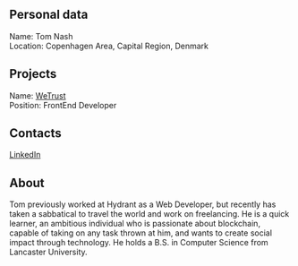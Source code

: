 ## Personal data
Name:  Tom Nash  
Location: Copenhagen Area, Capital Region, Denmark  
## Projects 
Name: [WeTrust](../projects/wetrust.md)  
Position: FrontEnd Developer  
## Contacts
[LinkedIn](https://www.linkedin.com/in/tom-nash-4a3435a9)  
## About
Tom previously worked at Hydrant as a Web Developer, but recently has taken a sabbatical to travel the
world and work on freelancing. He is a quick learner, an ambitious individual who is passionate about
blockchain, capable of taking on any task thrown at him, and wants to create social impact through
technology. He holds a B.S. in Computer Science from Lancaster University.

